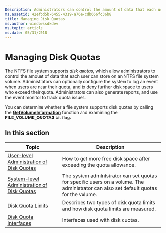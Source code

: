 ```yaml
---
Description: Administrators can control the amount of data that each user can store on an NTFS file system volume.
ms.assetid: 42efbd5b-6455-4319-a76e-cdb666fc36b8
title: Managing Disk Quotas
ms.author: windowssdkdev
ms.topic: article
ms.date: 05/31/2018
---
```


# Managing Disk Quotas

The NTFS file system supports *disk quotas*, which allow administrators to control the amount of data that each user can store on an NTFS file system volume. Administrators can optionally configure the system to log an event when users are near their quota, and to deny further disk space to users who exceed their quota. Administrators can also generate reports, and use the event monitor to track quota issues.

You can determine whether a file system supports disk quotas by calling the [**GetVolumeInformation**](/windows/desktop/api/FileAPI/nf-fileapi-getvolumeinformationa) function and examining the **FILE\_VOLUME\_QUOTAS** bit flag.

## In this section



| Topic                                                                                                   | Description                                                                                                                                      |
|---------------------------------------------------------------------------------------------------------|--------------------------------------------------------------------------------------------------------------------------------------------------|
| [User-level Administration of Disk Quotas](user-level-administration-of-disk-quotas.md)<br/>     | How to get more free disk space after exceeding the quota allowance.<br/>                                                                  |
| [System-level Administration of Disk Quotas](system-level-administration-of-disk-quotas.md)<br/> | The system administrator can set quotas for specific users on a volume. The administrator can also set default quotas for the volume.<br/> |
| [Disk Quota Limits](disk-quota-limits.md)<br/>                                                   | Describes two types of disk quota limits and how disk quota limits are measured.<br/>                                                      |
| [Disk Quota Interfaces](disk-quota-interfaces.md)<br/>                                           | Interfaces used with disk quotas.<br/>                                                                                                     |



 

 

 




